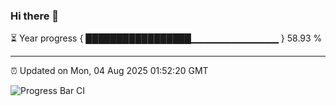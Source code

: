 ### Hi there 👋

⏳ Year progress { █████████████████▁▁▁▁▁▁▁▁▁▁▁▁▁ } 58.93 %

---

⏰ Updated on Mon, 04 Aug 2025 01:52:20 GMT

![Progress Bar CI](https://github.com/JuvenileQ/Progress-Bar-CI/workflows/main/badge.svg)
